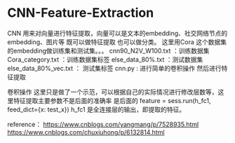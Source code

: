 # CNN-Feature-Extraction
CNN 用来对向量进行特征提取，向量可以是文本的embedding、社交网络节点的embedding、图片等
既可以做特征提取 也可以做分类。
这里用Cora 这个数据集的embedding做训练集和测试集。。。
cnn90_N2V_W100.txt ：训练数据集
Cora_category.txt ：训练数据集标签
else_data_80%.txt ：测试数据集
else_data_80%_vec.txt ： 测试集标签
cnn.py : 进行简单的卷积操作 然后进行特征提取


卷积操作 这里只是做了一个示范，可以根据自己的实际情况进行修改层数等，这里特征提取主要参数不是后面的准确率
是后面的 feature = sess.run(h_fc1, feed_dict={x: test_x}) 
h_fc1 是全连接层的输出，即提取的特征。

reference：
https://www.cnblogs.com/yangmang/p/7528935.html
https://www.cnblogs.com/chuxiuhong/p/6132814.html
